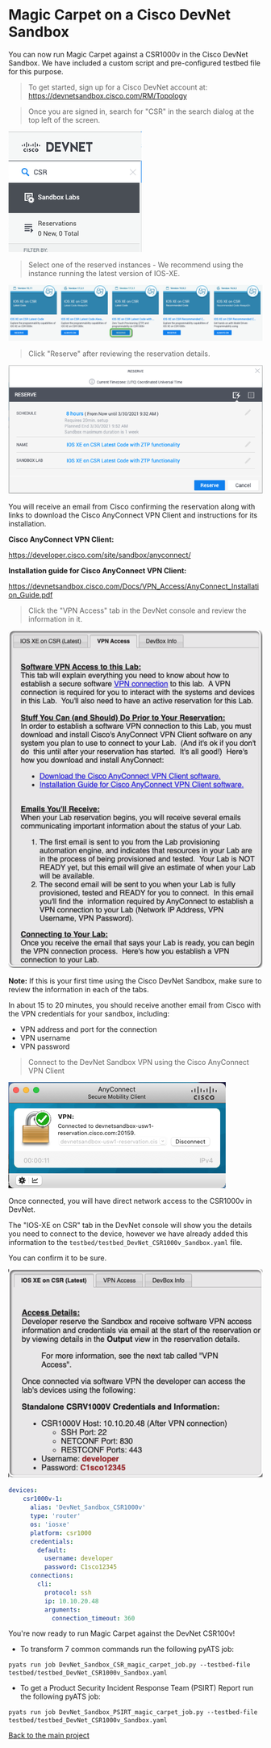 # Magic Carpet on a Cisco DevNet Sandbox

You can now run Magic Carpet against a CSR1000v in the Cisco DevNet Sandbox.  We have included a custom script and pre-configured testbed file for this purpose.

>To get started, sign up for a Cisco DevNet account at: https://devnetsandbox.cisco.com/RM/Topology

>Once you are signed in, search for "CSR" in the search dialog at the top left of the screen.

![DevNet Search](images/01_devnetsb-01.png)

>Select one of the reserved instances - We recommend using the instance running the latest version of IOS-XE.

![DevNet Reserve](images/01_devnetsb-02.png)

>Click "Reserve" after reviewing the reservation details.

![DevNet Reserve](images/01_devnetsb-03.png)

You will receive an email from Cisco confirming the reservation along with links to download the Cisco AnyConnect VPN Client and instructions for its installation.

**Cisco AnyConnect VPN Client:**

https://developer.cisco.com/site/sandbox/anyconnect/

**Installation guide for Cisco AnyConnect VPN Client:**

https://devnetsandbox.cisco.com/Docs/VPN_Access/AnyConnect_Installation_Guide.pdf

>Click the "VPN Access" tab in the DevNet console and review the information in it.

![DevNet VPN Access](images/01_devnetsb-04.png)

**Note:** If this is your first time using the Cisco DevNet Sandbox, make sure to review the information in each of the tabs.

In about 15 to 20 minutes, you should receive another email from Cisco with the VPN credentials for your sandbox, including:

* VPN address and port for the connection
* VPN username
* VPN password

>Connect to the DevNet Sandbox VPN using the Cisco AnyConnect VPN Client

![AnyConnect](images/01_devnetsb-05.png)

Once connected, you will have direct network access to the CSR1000v in DevNet.

The "IOS-XE on CSR" tab in the DevNet console will show you the details you need to connect to the device, however we have already added this information to the `testbed/testbed_DevNet_CSR1000v_Sandbox.yaml` file.

You can confirm it to be sure.

![AnyConnect](images/01_devnetsb-06.png)

```yaml
devices:
    csr1000v-1:
      alias: 'DevNet_Sandbox_CSR1000v'
      type: 'router'
      os: 'iosxe'
      platform: csr1000
      credentials:
        default:
          username: developer
          password: C1sco12345
      connections:
        cli:
          protocol: ssh
          ip: 10.10.20.48
          arguments:
            connection_timeout: 360
```

You're now ready to run Magic Carpet against the DevNet CSR100v!

* To transform 7 common commands run the following pyATS job:

```console
pyats run job DevNet_Sandbox_CSR_magic_carpet_job.py --testbed-file testbed/testbed_DevNet_CSR1000v_Sandbox.yaml
```

* To get a Product Security Incident Response Team (PSIRT) Report run the following pyATS job:

```console
pyats run job DevNet_Sandbox_PSIRT_magic_carpet_job.py --testbed-file testbed/testbed_DevNet_CSR1000v_Sandbox.yaml
```


[Back to the main project](https://github.com/automateyournetwork/magic_carpet)